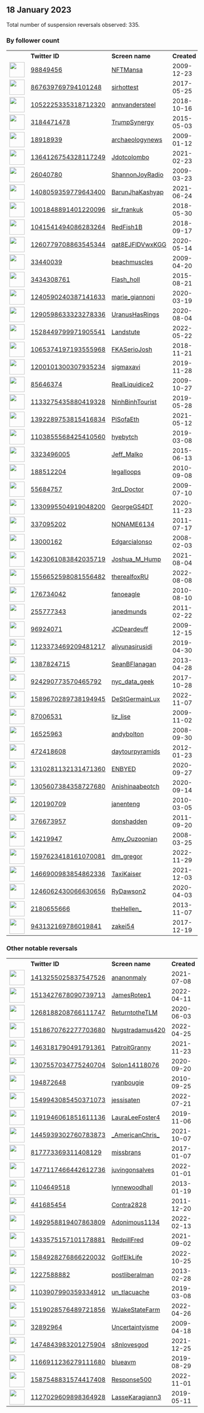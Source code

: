 
## 18 January 2023
Total number of suspension reversals observed: 335.

### By follower count
<table><tr><th></th><th align="left">Twitter ID</th><th align="left">Screen name</th>
<th align="left">Created</th><th align="left">Status</th><th align="left">Suspended</th><th align="left">Followers</th>
<tr><td><a href="https://pbs.twimg.com/profile_images/1606659650040041472/Gp4PCvtc_normal.jpg"><img src="https://pbs.twimg.com/profile_images/1606659650040041472/Gp4PCvtc_normal.jpg" width="40px" height="40px" align="center"/></a></td><td><a href="https://twitter.com/intent/user?user_id=98849456">98849456</a></td><td><a href="https://twitter.com/NFTMansa">NFTMansa</a></td><td>2009-12-23</td><td align="center">🔒</td><td>2023-01-13</td><td>108661</td></tr>
<tr><td><a href="https://pbs.twimg.com/profile_images/1621724574395305984/CLylZocU_normal.jpg"><img src="https://pbs.twimg.com/profile_images/1621724574395305984/CLylZocU_normal.jpg" width="40px" height="40px" align="center"/></a></td><td><a href="https://twitter.com/intent/user?user_id=867639769794101248">867639769794101248</a></td><td><a href="https://twitter.com/sirhottest">sirhottest</a></td><td>2017-05-25</td><td align="center"></td><td>2022-11-24</td><td>92899</td></tr>
<tr><td><a href="https://pbs.twimg.com/profile_images/1623504501947629571/eHq1v02g_normal.jpg"><img src="https://pbs.twimg.com/profile_images/1623504501947629571/eHq1v02g_normal.jpg" width="40px" height="40px" align="center"/></a></td><td><a href="https://twitter.com/intent/user?user_id=1052225335318712320">1052225335318712320</a></td><td><a href="https://twitter.com/annvandersteel">annvandersteel</a></td><td>2018-10-16</td><td align="center"></td><td></td><td>77814</td></tr>
<tr><td><a href="https://pbs.twimg.com/profile_images/1002235587808694274/osA1ld-Z_normal.jpg"><img src="https://pbs.twimg.com/profile_images/1002235587808694274/osA1ld-Z_normal.jpg" width="40px" height="40px" align="center"/></a></td><td><a href="https://twitter.com/intent/user?user_id=3184471478">3184471478</a></td><td><a href="https://twitter.com/TrumpSynergy">TrumpSynergy</a></td><td>2015-05-03</td><td align="center"></td><td></td><td>51070</td></tr>
<tr><td><a href="https://pbs.twimg.com/profile_images/70837918/P40112644e_1__normal.jpg"><img src="https://pbs.twimg.com/profile_images/70837918/P40112644e_1__normal.jpg" width="40px" height="40px" align="center"/></a></td><td><a href="https://twitter.com/intent/user?user_id=18918939">18918939</a></td><td><a href="https://twitter.com/archaeologynews">archaeologynews</a></td><td>2009-01-12</td><td align="center"></td><td>2023-01-13</td><td>31711</td></tr>
<tr><td><a href="https://pbs.twimg.com/profile_images/1628871714229850112/4hHelnQ2_normal.jpg"><img src="https://pbs.twimg.com/profile_images/1628871714229850112/4hHelnQ2_normal.jpg" width="40px" height="40px" align="center"/></a></td><td><a href="https://twitter.com/intent/user?user_id=1364126754328117249">1364126754328117249</a></td><td><a href="https://twitter.com/Jdotcolombo">Jdotcolombo</a></td><td>2021-02-23</td><td align="center"></td><td>2022-10-05</td><td>23998</td></tr>
<tr><td><a href="https://pbs.twimg.com/profile_images/1273069360953909248/C2kzuW93_normal.jpg"><img src="https://pbs.twimg.com/profile_images/1273069360953909248/C2kzuW93_normal.jpg" width="40px" height="40px" align="center"/></a></td><td><a href="https://twitter.com/intent/user?user_id=26040780">26040780</a></td><td><a href="https://twitter.com/ShannonJoyRadio">ShannonJoyRadio</a></td><td>2009-03-23</td><td align="center"></td><td>2022-03-11</td><td>20405</td></tr>
<tr><td><a href="https://pbs.twimg.com/profile_images/1626828128499924992/356cO6Iz_normal.jpg"><img src="https://pbs.twimg.com/profile_images/1626828128499924992/356cO6Iz_normal.jpg" width="40px" height="40px" align="center"/></a></td><td><a href="https://twitter.com/intent/user?user_id=1408059359779643400">1408059359779643400</a></td><td><a href="https://twitter.com/BarunJhaKashyap">BarunJhaKashyap</a></td><td>2021-06-24</td><td align="center"></td><td>2022-12-31</td><td>19120</td></tr>
<tr><td><a href="https://pbs.twimg.com/profile_images/1630297810510794752/0LvZ387L_normal.jpg"><img src="https://pbs.twimg.com/profile_images/1630297810510794752/0LvZ387L_normal.jpg" width="40px" height="40px" align="center"/></a></td><td><a href="https://twitter.com/intent/user?user_id=1001848891401220096">1001848891401220096</a></td><td><a href="https://twitter.com/sir_frankuk">sir_frankuk</a></td><td>2018-05-30</td><td align="center"></td><td>2022-07-04</td><td>16872</td></tr>
<tr><td><a href="https://pbs.twimg.com/profile_images/1617345848551038977/kpar0dQN_normal.jpg"><img src="https://pbs.twimg.com/profile_images/1617345848551038977/kpar0dQN_normal.jpg" width="40px" height="40px" align="center"/></a></td><td><a href="https://twitter.com/intent/user?user_id=1041541494086283264">1041541494086283264</a></td><td><a href="https://twitter.com/RedFish1B">RedFish1B</a></td><td>2018-09-17</td><td align="center"></td><td>2022-03-02</td><td>14537</td></tr>
<tr><td><a href="https://pbs.twimg.com/profile_images/1602149510783717376/a69SFp91_normal.jpg"><img src="https://pbs.twimg.com/profile_images/1602149510783717376/a69SFp91_normal.jpg" width="40px" height="40px" align="center"/></a></td><td><a href="https://twitter.com/intent/user?user_id=1260779708863545344">1260779708863545344</a></td><td><a href="https://twitter.com/qat8EJFlDVwxKGG">qat8EJFlDVwxKGG</a></td><td>2020-05-14</td><td align="center"></td><td>2023-01-12</td><td>12857</td></tr>
<tr><td><a href="https://pbs.twimg.com/profile_images/1430937893791485953/f3gSr59Q_normal.jpg"><img src="https://pbs.twimg.com/profile_images/1430937893791485953/f3gSr59Q_normal.jpg" width="40px" height="40px" align="center"/></a></td><td><a href="https://twitter.com/intent/user?user_id=33440039">33440039</a></td><td><a href="https://twitter.com/beachmuscles">beachmuscles</a></td><td>2009-04-20</td><td align="center"></td><td>2022-11-24</td><td>12790</td></tr>
<tr><td><a href="https://pbs.twimg.com/profile_images/1584084957521186817/zot3mVd6_normal.jpg"><img src="https://pbs.twimg.com/profile_images/1584084957521186817/zot3mVd6_normal.jpg" width="40px" height="40px" align="center"/></a></td><td><a href="https://twitter.com/intent/user?user_id=3434308761">3434308761</a></td><td><a href="https://twitter.com/Flash_holl">Flash_holl</a></td><td>2015-08-21</td><td align="center"></td><td>2022-11-02</td><td>10540</td></tr>
<tr><td><a href="https://pbs.twimg.com/profile_images/1609600085309931528/-6xbHJWJ_normal.jpg"><img src="https://pbs.twimg.com/profile_images/1609600085309931528/-6xbHJWJ_normal.jpg" width="40px" height="40px" align="center"/></a></td><td><a href="https://twitter.com/intent/user?user_id=1240590240387141633">1240590240387141633</a></td><td><a href="https://twitter.com/marie_giannoni">marie_giannoni</a></td><td>2020-03-19</td><td align="center"></td><td>2023-01-13</td><td>9485</td></tr>
<tr><td><a href="https://pbs.twimg.com/profile_images/1589712344040570881/e66SfpfX_normal.jpg"><img src="https://pbs.twimg.com/profile_images/1589712344040570881/e66SfpfX_normal.jpg" width="40px" height="40px" align="center"/></a></td><td><a href="https://twitter.com/intent/user?user_id=1290598633323278336">1290598633323278336</a></td><td><a href="https://twitter.com/UranusHasRings">UranusHasRings</a></td><td>2020-08-04</td><td align="center"></td><td>2022-12-25</td><td>8259</td></tr>
<tr><td><a href="https://pbs.twimg.com/profile_images/1625442570091352067/aOCGrlII_normal.jpg"><img src="https://pbs.twimg.com/profile_images/1625442570091352067/aOCGrlII_normal.jpg" width="40px" height="40px" align="center"/></a></td><td><a href="https://twitter.com/intent/user?user_id=1528449799971905541">1528449799971905541</a></td><td><a href="https://twitter.com/Landstute">Landstute</a></td><td>2022-05-22</td><td align="center"></td><td>2022-10-11</td><td>7353</td></tr>
<tr><td><a href="https://pbs.twimg.com/profile_images/1617445576831864832/m-vMUVFK_normal.jpg"><img src="https://pbs.twimg.com/profile_images/1617445576831864832/m-vMUVFK_normal.jpg" width="40px" height="40px" align="center"/></a></td><td><a href="https://twitter.com/intent/user?user_id=1065374197193555968">1065374197193555968</a></td><td><a href="https://twitter.com/FKASerioJosh">FKASerioJosh</a></td><td>2018-11-21</td><td align="center"></td><td>2022-09-15</td><td>6953</td></tr>
<tr><td><a href="https://pbs.twimg.com/profile_images/1607013957486739457/O8aZ2b9h_normal.jpg"><img src="https://pbs.twimg.com/profile_images/1607013957486739457/O8aZ2b9h_normal.jpg" width="40px" height="40px" align="center"/></a></td><td><a href="https://twitter.com/intent/user?user_id=1200101300307935234">1200101300307935234</a></td><td><a href="https://twitter.com/sigmaxavi">sigmaxavi</a></td><td>2019-11-28</td><td align="center">🔒</td><td>2023-01-12</td><td>5314</td></tr>
<tr><td><a href="https://pbs.twimg.com/profile_images/1247328865703399425/y5Fg9i2R_normal.jpg"><img src="https://pbs.twimg.com/profile_images/1247328865703399425/y5Fg9i2R_normal.jpg" width="40px" height="40px" align="center"/></a></td><td><a href="https://twitter.com/intent/user?user_id=85646374">85646374</a></td><td><a href="https://twitter.com/RealLiquidice2">RealLiquidice2</a></td><td>2009-10-27</td><td align="center"></td><td>2022-11-07</td><td>5170</td></tr>
<tr><td><a href="https://pbs.twimg.com/profile_images/1136333222537601024/PfwFWMmC_normal.jpg"><img src="https://pbs.twimg.com/profile_images/1136333222537601024/PfwFWMmC_normal.jpg" width="40px" height="40px" align="center"/></a></td><td><a href="https://twitter.com/intent/user?user_id=1133275435880419328">1133275435880419328</a></td><td><a href="https://twitter.com/NinhBinhTourist">NinhBinhTourist</a></td><td>2019-05-28</td><td align="center"></td><td>2023-01-03</td><td>5153</td></tr>
<tr><td><a href="https://pbs.twimg.com/profile_images/1506126428768808964/HmI7_Us8_normal.jpg"><img src="https://pbs.twimg.com/profile_images/1506126428768808964/HmI7_Us8_normal.jpg" width="40px" height="40px" align="center"/></a></td><td><a href="https://twitter.com/intent/user?user_id=1392289753815416834">1392289753815416834</a></td><td><a href="https://twitter.com/PiSofaEth">PiSofaEth</a></td><td>2021-05-12</td><td align="center"></td><td>2023-01-11</td><td>5140</td></tr>
<tr><td><a href="https://pbs.twimg.com/profile_images/1539720598619824128/VBYIR9IF_normal.jpg"><img src="https://pbs.twimg.com/profile_images/1539720598619824128/VBYIR9IF_normal.jpg" width="40px" height="40px" align="center"/></a></td><td><a href="https://twitter.com/intent/user?user_id=1103855568425410560">1103855568425410560</a></td><td><a href="https://twitter.com/hyebytch">hyebytch</a></td><td>2019-03-08</td><td align="center"></td><td>2023-01-13</td><td>5064</td></tr>
<tr><td><a href="https://pbs.twimg.com/profile_images/1601707665549402117/xzUmZ-nk_normal.jpg"><img src="https://pbs.twimg.com/profile_images/1601707665549402117/xzUmZ-nk_normal.jpg" width="40px" height="40px" align="center"/></a></td><td><a href="https://twitter.com/intent/user?user_id=3323496005">3323496005</a></td><td><a href="https://twitter.com/Jeff_Malko">Jeff_Malko</a></td><td>2015-06-13</td><td align="center"></td><td>2023-01-07</td><td>4366</td></tr>
<tr><td><a href="https://pbs.twimg.com/profile_images/1632177918360141826/7BfIVME__normal.jpg"><img src="https://pbs.twimg.com/profile_images/1632177918360141826/7BfIVME__normal.jpg" width="40px" height="40px" align="center"/></a></td><td><a href="https://twitter.com/intent/user?user_id=188512204">188512204</a></td><td><a href="https://twitter.com/legalloops">legalloops</a></td><td>2010-09-08</td><td align="center"></td><td>2023-01-13</td><td>4337</td></tr>
<tr><td><a href="https://pbs.twimg.com/profile_images/1348901286821978112/g5H9a2sV_normal.jpg"><img src="https://pbs.twimg.com/profile_images/1348901286821978112/g5H9a2sV_normal.jpg" width="40px" height="40px" align="center"/></a></td><td><a href="https://twitter.com/intent/user?user_id=55684757">55684757</a></td><td><a href="https://twitter.com/3rd_Doctor">3rd_Doctor</a></td><td>2009-07-10</td><td align="center"></td><td></td><td>4318</td></tr>
<tr><td><a href="https://pbs.twimg.com/profile_images/1331000800726949889/6_Ra0DNQ_normal.jpg"><img src="https://pbs.twimg.com/profile_images/1331000800726949889/6_Ra0DNQ_normal.jpg" width="40px" height="40px" align="center"/></a></td><td><a href="https://twitter.com/intent/user?user_id=1330995504919048200">1330995504919048200</a></td><td><a href="https://twitter.com/GeorgeGS4DT">GeorgeGS4DT</a></td><td>2020-11-23</td><td align="center"></td><td>2022-11-29</td><td>4253</td></tr>
<tr><td><a href="https://pbs.twimg.com/profile_images/1515252401380507648/eEgV_bUo_normal.jpg"><img src="https://pbs.twimg.com/profile_images/1515252401380507648/eEgV_bUo_normal.jpg" width="40px" height="40px" align="center"/></a></td><td><a href="https://twitter.com/intent/user?user_id=337095202">337095202</a></td><td><a href="https://twitter.com/NONAME6134">NONAME6134</a></td><td>2011-07-17</td><td align="center"></td><td>2023-01-12</td><td>3817</td></tr>
<tr><td><a href="https://pbs.twimg.com/profile_images/768126494631747586/eOhsJgHB_normal.jpg"><img src="https://pbs.twimg.com/profile_images/768126494631747586/eOhsJgHB_normal.jpg" width="40px" height="40px" align="center"/></a></td><td><a href="https://twitter.com/intent/user?user_id=13000162">13000162</a></td><td><a href="https://twitter.com/Edgarcialonso">Edgarcialonso</a></td><td>2008-02-03</td><td align="center"></td><td>2022-07-30</td><td>3415</td></tr>
<tr><td><a href="https://pbs.twimg.com/profile_images/1629655135059050496/rzk1JN_b_normal.jpg"><img src="https://pbs.twimg.com/profile_images/1629655135059050496/rzk1JN_b_normal.jpg" width="40px" height="40px" align="center"/></a></td><td><a href="https://twitter.com/intent/user?user_id=1423061083842035719">1423061083842035719</a></td><td><a href="https://twitter.com/Joshua_M_Hump">Joshua_M_Hump</a></td><td>2021-08-04</td><td align="center"></td><td>2022-09-22</td><td>3260</td></tr>
<tr><td><a href="https://pbs.twimg.com/profile_images/1624674538389704705/UTciT0vA_normal.jpg"><img src="https://pbs.twimg.com/profile_images/1624674538389704705/UTciT0vA_normal.jpg" width="40px" height="40px" align="center"/></a></td><td><a href="https://twitter.com/intent/user?user_id=1556652598081556482">1556652598081556482</a></td><td><a href="https://twitter.com/therealfoxRU">therealfoxRU</a></td><td>2022-08-08</td><td align="center">🔒</td><td>2022-11-22</td><td>3076</td></tr>
<tr><td><a href="https://pbs.twimg.com/profile_images/1630427352822939650/hAvHu42q_normal.jpg"><img src="https://pbs.twimg.com/profile_images/1630427352822939650/hAvHu42q_normal.jpg" width="40px" height="40px" align="center"/></a></td><td><a href="https://twitter.com/intent/user?user_id=176734042">176734042</a></td><td><a href="https://twitter.com/fanoeagle">fanoeagle</a></td><td>2010-08-10</td><td align="center"></td><td>2023-01-12</td><td>3062</td></tr>
<tr><td><a href="https://pbs.twimg.com/profile_images/1012051510623027200/CCruOfUM_normal.jpg"><img src="https://pbs.twimg.com/profile_images/1012051510623027200/CCruOfUM_normal.jpg" width="40px" height="40px" align="center"/></a></td><td><a href="https://twitter.com/intent/user?user_id=255777343">255777343</a></td><td><a href="https://twitter.com/janedmunds">janedmunds</a></td><td>2011-02-22</td><td align="center"></td><td>2023-01-12</td><td>2910</td></tr>
<tr><td><a href="https://pbs.twimg.com/profile_images/1416795381229400066/PqmPPVKw_normal.jpg"><img src="https://pbs.twimg.com/profile_images/1416795381229400066/PqmPPVKw_normal.jpg" width="40px" height="40px" align="center"/></a></td><td><a href="https://twitter.com/intent/user?user_id=96924071">96924071</a></td><td><a href="https://twitter.com/JCDeardeuff">JCDeardeuff</a></td><td>2009-12-15</td><td align="center"></td><td>2022-10-14</td><td>2869</td></tr>
<tr><td><a href="https://pbs.twimg.com/profile_images/1567960120335671304/9YksbcBS_normal.jpg"><img src="https://pbs.twimg.com/profile_images/1567960120335671304/9YksbcBS_normal.jpg" width="40px" height="40px" align="center"/></a></td><td><a href="https://twitter.com/intent/user?user_id=1123373469209481217">1123373469209481217</a></td><td><a href="https://twitter.com/aliyunasirusidi">aliyunasirusidi</a></td><td>2019-04-30</td><td align="center"></td><td>2023-01-10</td><td>2756</td></tr>
<tr><td><a href="https://pbs.twimg.com/profile_images/1459442801788207107/jIlgVVb7_normal.jpg"><img src="https://pbs.twimg.com/profile_images/1459442801788207107/jIlgVVb7_normal.jpg" width="40px" height="40px" align="center"/></a></td><td><a href="https://twitter.com/intent/user?user_id=1387824715">1387824715</a></td><td><a href="https://twitter.com/SeanBFlanagan">SeanBFlanagan</a></td><td>2013-04-28</td><td align="center"></td><td>2022-07-16</td><td>2752</td></tr>
<tr><td><a href="https://pbs.twimg.com/profile_images/1309207681836683267/WG8C7QqJ_normal.jpg"><img src="https://pbs.twimg.com/profile_images/1309207681836683267/WG8C7QqJ_normal.jpg" width="40px" height="40px" align="center"/></a></td><td><a href="https://twitter.com/intent/user?user_id=924290773570465792">924290773570465792</a></td><td><a href="https://twitter.com/nyc_data_geek">nyc_data_geek</a></td><td>2017-10-28</td><td align="center"></td><td>2022-08-03</td><td>2627</td></tr>
<tr><td><a href="https://pbs.twimg.com/profile_images/1596284580343980034/xehi5jhh_normal.jpg"><img src="https://pbs.twimg.com/profile_images/1596284580343980034/xehi5jhh_normal.jpg" width="40px" height="40px" align="center"/></a></td><td><a href="https://twitter.com/intent/user?user_id=1589670289738194945">1589670289738194945</a></td><td><a href="https://twitter.com/DeStGermainLux">DeStGermainLux</a></td><td>2022-11-07</td><td align="center"></td><td>2023-01-01</td><td>2501</td></tr>
<tr><td><a href="https://pbs.twimg.com/profile_images/1615175985292365824/jpVogO4k_normal.jpg"><img src="https://pbs.twimg.com/profile_images/1615175985292365824/jpVogO4k_normal.jpg" width="40px" height="40px" align="center"/></a></td><td><a href="https://twitter.com/intent/user?user_id=87006531">87006531</a></td><td><a href="https://twitter.com/liz_lise">liz_lise</a></td><td>2009-11-02</td><td align="center"></td><td>2022-08-11</td><td>2477</td></tr>
<tr><td><a href="https://pbs.twimg.com/profile_images/1618714886963437579/PWvm2_as_normal.jpg"><img src="https://pbs.twimg.com/profile_images/1618714886963437579/PWvm2_as_normal.jpg" width="40px" height="40px" align="center"/></a></td><td><a href="https://twitter.com/intent/user?user_id=16525963">16525963</a></td><td><a href="https://twitter.com/andybolton">andybolton</a></td><td>2008-09-30</td><td align="center"></td><td>2022-08-18</td><td>2339</td></tr>
<tr><td><a href="https://pbs.twimg.com/profile_images/966139562622930945/KEvY4zNo_normal.jpg"><img src="https://pbs.twimg.com/profile_images/966139562622930945/KEvY4zNo_normal.jpg" width="40px" height="40px" align="center"/></a></td><td><a href="https://twitter.com/intent/user?user_id=472418608">472418608</a></td><td><a href="https://twitter.com/daytourpyramids">daytourpyramids</a></td><td>2012-01-23</td><td align="center"></td><td>2023-01-09</td><td>2303</td></tr>
<tr><td><a href="https://pbs.twimg.com/profile_images/1609746552787968000/oNQr7yTV_normal.jpg"><img src="https://pbs.twimg.com/profile_images/1609746552787968000/oNQr7yTV_normal.jpg" width="40px" height="40px" align="center"/></a></td><td><a href="https://twitter.com/intent/user?user_id=1310281132131471360">1310281132131471360</a></td><td><a href="https://twitter.com/ENBYED">ENBYED</a></td><td>2020-09-27</td><td align="center"></td><td>2023-01-10</td><td>2202</td></tr>
<tr><td><a href="https://pbs.twimg.com/profile_images/1620008138593406977/f-IZkwss_normal.jpg"><img src="https://pbs.twimg.com/profile_images/1620008138593406977/f-IZkwss_normal.jpg" width="40px" height="40px" align="center"/></a></td><td><a href="https://twitter.com/intent/user?user_id=1305607384358727680">1305607384358727680</a></td><td><a href="https://twitter.com/Anishinaabeotch">Anishinaabeotch</a></td><td>2020-09-14</td><td align="center"></td><td>2023-01-13</td><td>2200</td></tr>
<tr><td><a href="https://pbs.twimg.com/profile_images/1011347896493531137/dM5XdtbB_normal.jpg"><img src="https://pbs.twimg.com/profile_images/1011347896493531137/dM5XdtbB_normal.jpg" width="40px" height="40px" align="center"/></a></td><td><a href="https://twitter.com/intent/user?user_id=120190709">120190709</a></td><td><a href="https://twitter.com/janenteng">janenteng</a></td><td>2010-03-05</td><td align="center"></td><td></td><td>2049</td></tr>
<tr><td><a href="https://pbs.twimg.com/profile_images/1599226137695043584/UiXks7VF_normal.jpg"><img src="https://pbs.twimg.com/profile_images/1599226137695043584/UiXks7VF_normal.jpg" width="40px" height="40px" align="center"/></a></td><td><a href="https://twitter.com/intent/user?user_id=376673957">376673957</a></td><td><a href="https://twitter.com/donshadden">donshadden</a></td><td>2011-09-20</td><td align="center"></td><td>2023-01-06</td><td>1961</td></tr>
<tr><td><a href="https://pbs.twimg.com/profile_images/1538002698926141441/SyZ-jGeE_normal.jpg"><img src="https://pbs.twimg.com/profile_images/1538002698926141441/SyZ-jGeE_normal.jpg" width="40px" height="40px" align="center"/></a></td><td><a href="https://twitter.com/intent/user?user_id=14219947">14219947</a></td><td><a href="https://twitter.com/Amy_Ouzoonian">Amy_Ouzoonian</a></td><td>2008-03-25</td><td align="center"></td><td>2023-01-10</td><td>1917</td></tr>
<tr><td><a href="https://pbs.twimg.com/profile_images/1597631916563468292/LqOQgvpU_normal.jpg"><img src="https://pbs.twimg.com/profile_images/1597631916563468292/LqOQgvpU_normal.jpg" width="40px" height="40px" align="center"/></a></td><td><a href="https://twitter.com/intent/user?user_id=1597623418161070081">1597623418161070081</a></td><td><a href="https://twitter.com/dm_gregor">dm_gregor</a></td><td>2022-11-29</td><td align="center"></td><td>2023-01-09</td><td>1647</td></tr>
<tr><td><a href="https://pbs.twimg.com/profile_images/1629199857880649729/0VpQKbx4_normal.jpg"><img src="https://pbs.twimg.com/profile_images/1629199857880649729/0VpQKbx4_normal.jpg" width="40px" height="40px" align="center"/></a></td><td><a href="https://twitter.com/intent/user?user_id=1466900983854862336">1466900983854862336</a></td><td><a href="https://twitter.com/TaxiKaiser">TaxiKaiser</a></td><td>2021-12-03</td><td align="center"></td><td>2022-12-29</td><td>1581</td></tr>
<tr><td><a href="https://pbs.twimg.com/profile_images/1615732693245001730/Q5e6QxY5_normal.jpg"><img src="https://pbs.twimg.com/profile_images/1615732693245001730/Q5e6QxY5_normal.jpg" width="40px" height="40px" align="center"/></a></td><td><a href="https://twitter.com/intent/user?user_id=1246062430066630656">1246062430066630656</a></td><td><a href="https://twitter.com/RyDawson2">RyDawson2</a></td><td>2020-04-03</td><td align="center"></td><td></td><td>1565</td></tr>
<tr><td><a href="https://pbs.twimg.com/profile_images/1324984122209673216/wfG2TyzB_normal.jpg"><img src="https://pbs.twimg.com/profile_images/1324984122209673216/wfG2TyzB_normal.jpg" width="40px" height="40px" align="center"/></a></td><td><a href="https://twitter.com/intent/user?user_id=2180655666">2180655666</a></td><td><a href="https://twitter.com/theHellen_">theHellen_</a></td><td>2013-11-07</td><td align="center"></td><td>2022-08-15</td><td>1555</td></tr>
<tr><td><a href="https://pbs.twimg.com/profile_images/1507764143151108098/Mf-BcbUb_normal.jpg"><img src="https://pbs.twimg.com/profile_images/1507764143151108098/Mf-BcbUb_normal.jpg" width="40px" height="40px" align="center"/></a></td><td><a href="https://twitter.com/intent/user?user_id=943132169786019841">943132169786019841</a></td><td><a href="https://twitter.com/zakei54">zakei54</a></td><td>2017-12-19</td><td align="center"></td><td>2022-12-29</td><td>1545</td></tr>
</table>

### Other notable reversals
<table><tr><th></th><th align="left">Twitter ID</th><th align="left">Screen name</th>
<th align="left">Created</th><th align="left">Status</th><th align="left">Suspended</th><th align="left">Followers</th>
<tr><td><a href="https://pbs.twimg.com/profile_images/1508481535929843712/nR6JzCTC_normal.jpg"><img src="https://pbs.twimg.com/profile_images/1508481535929843712/nR6JzCTC_normal.jpg" width="40px" height="40px" align="center"/></a></td><td><a href="https://twitter.com/intent/user?user_id=1413255025837547526">1413255025837547526</a></td><td><a href="https://twitter.com/ananonmaly">ananonmaly</a></td><td>2021-07-08</td><td align="center"></td><td>2022-10-21</td><td>345</td></tr>
<tr><td><a href="https://pbs.twimg.com/profile_images/1541607246722899972/QLWjrn4q_normal.jpg"><img src="https://pbs.twimg.com/profile_images/1541607246722899972/QLWjrn4q_normal.jpg" width="40px" height="40px" align="center"/></a></td><td><a href="https://twitter.com/intent/user?user_id=1513427678090739713">1513427678090739713</a></td><td><a href="https://twitter.com/JamesRotep1">JamesRotep1</a></td><td>2022-04-11</td><td align="center"></td><td>2022-10-14</td><td>4</td></tr>
<tr><td><a href="https://pbs.twimg.com/profile_images/1550964374558449664/s7o4y_Il_normal.jpg"><img src="https://pbs.twimg.com/profile_images/1550964374558449664/s7o4y_Il_normal.jpg" width="40px" height="40px" align="center"/></a></td><td><a href="https://twitter.com/intent/user?user_id=1268188208766111747">1268188208766111747</a></td><td><a href="https://twitter.com/ReturntotheTLM">ReturntotheTLM</a></td><td>2020-06-03</td><td align="center"></td><td>2022-12-29</td><td>339</td></tr>
<tr><td><a href="https://pbs.twimg.com/profile_images/1518670940678238208/cI5_YzI6_normal.jpg"><img src="https://pbs.twimg.com/profile_images/1518670940678238208/cI5_YzI6_normal.jpg" width="40px" height="40px" align="center"/></a></td><td><a href="https://twitter.com/intent/user?user_id=1518670762277703680">1518670762277703680</a></td><td><a href="https://twitter.com/Nugstradamus420">Nugstradamus420</a></td><td>2022-04-25</td><td align="center"></td><td>2023-01-11</td><td>8</td></tr>
<tr><td><a href="https://pbs.twimg.com/profile_images/1612547227053948928/mLOe2Xrp_normal.jpg"><img src="https://pbs.twimg.com/profile_images/1612547227053948928/mLOe2Xrp_normal.jpg" width="40px" height="40px" align="center"/></a></td><td><a href="https://twitter.com/intent/user?user_id=1463181790491791361">1463181790491791361</a></td><td><a href="https://twitter.com/PatroitGranny">PatroitGranny</a></td><td>2021-11-23</td><td align="center"></td><td>2023-01-11</td><td>589</td></tr>
<tr><td><a href="https://abs.twimg.com/sticky/default_profile_images/default_profile_normal.png"><img src="https://abs.twimg.com/sticky/default_profile_images/default_profile_normal.png" width="40px" height="40px" align="center"/></a></td><td><a href="https://twitter.com/intent/user?user_id=1307557034775240704">1307557034775240704</a></td><td><a href="https://twitter.com/Solon14118076">Solon14118076</a></td><td>2020-09-20</td><td align="center"></td><td>2023-01-12</td><td>45</td></tr>
<tr><td><a href="https://pbs.twimg.com/profile_images/1758000522/image_normal.jpg"><img src="https://pbs.twimg.com/profile_images/1758000522/image_normal.jpg" width="40px" height="40px" align="center"/></a></td><td><a href="https://twitter.com/intent/user?user_id=194872648">194872648</a></td><td><a href="https://twitter.com/ryanbougie">ryanbougie</a></td><td>2010-09-25</td><td align="center"></td><td>2023-01-10</td><td>678</td></tr>
<tr><td><a href="https://pbs.twimg.com/profile_images/1562115139255549952/fge8IwQV_normal.jpg"><img src="https://pbs.twimg.com/profile_images/1562115139255549952/fge8IwQV_normal.jpg" width="40px" height="40px" align="center"/></a></td><td><a href="https://twitter.com/intent/user?user_id=1549943085450371073">1549943085450371073</a></td><td><a href="https://twitter.com/jessisaten">jessisaten</a></td><td>2022-07-21</td><td align="center">🔒</td><td>2023-01-13</td><td>561</td></tr>
<tr><td><a href="https://pbs.twimg.com/profile_images/1306291758557540360/yjZ9KYHY_normal.jpg"><img src="https://pbs.twimg.com/profile_images/1306291758557540360/yjZ9KYHY_normal.jpg" width="40px" height="40px" align="center"/></a></td><td><a href="https://twitter.com/intent/user?user_id=1191946061851611136">1191946061851611136</a></td><td><a href="https://twitter.com/LauraLeeFoster4">LauraLeeFoster4</a></td><td>2019-11-06</td><td align="center"></td><td>2023-01-13</td><td>170</td></tr>
<tr><td><a href="https://pbs.twimg.com/profile_images/1577873672483676160/MixJ5rnl_normal.jpg"><img src="https://pbs.twimg.com/profile_images/1577873672483676160/MixJ5rnl_normal.jpg" width="40px" height="40px" align="center"/></a></td><td><a href="https://twitter.com/intent/user?user_id=1445939302760783873">1445939302760783873</a></td><td><a href="https://twitter.com/_AmericanChris_">_AmericanChris_</a></td><td>2021-10-07</td><td align="center"></td><td>2022-12-05</td><td>267</td></tr>
<tr><td><a href="https://pbs.twimg.com/profile_images/1601812870882213888/18OQyE7k_normal.jpg"><img src="https://pbs.twimg.com/profile_images/1601812870882213888/18OQyE7k_normal.jpg" width="40px" height="40px" align="center"/></a></td><td><a href="https://twitter.com/intent/user?user_id=817773369311408129">817773369311408129</a></td><td><a href="https://twitter.com/missbrans">missbrans</a></td><td>2017-01-07</td><td align="center"></td><td>2022-12-23</td><td>544</td></tr>
<tr><td><a href="https://pbs.twimg.com/profile_images/1630551541768916992/oLPF98sW_normal.jpg"><img src="https://pbs.twimg.com/profile_images/1630551541768916992/oLPF98sW_normal.jpg" width="40px" height="40px" align="center"/></a></td><td><a href="https://twitter.com/intent/user?user_id=1477117466442612736">1477117466442612736</a></td><td><a href="https://twitter.com/juvingonsalves">juvingonsalves</a></td><td>2022-01-01</td><td align="center"></td><td>2022-12-01</td><td>208</td></tr>
<tr><td><a href="https://abs.twimg.com/sticky/default_profile_images/default_profile_normal.png"><img src="https://abs.twimg.com/sticky/default_profile_images/default_profile_normal.png" width="40px" height="40px" align="center"/></a></td><td><a href="https://twitter.com/intent/user?user_id=1104649518">1104649518</a></td><td><a href="https://twitter.com/lynnewoodhall">lynnewoodhall</a></td><td>2013-01-19</td><td align="center"></td><td>2022-12-29</td><td>191</td></tr>
<tr><td><a href="https://pbs.twimg.com/profile_images/1271821725186043904/HeEZJ3Pi_normal.jpg"><img src="https://pbs.twimg.com/profile_images/1271821725186043904/HeEZJ3Pi_normal.jpg" width="40px" height="40px" align="center"/></a></td><td><a href="https://twitter.com/intent/user?user_id=441685454">441685454</a></td><td><a href="https://twitter.com/Contra2828">Contra2828</a></td><td>2011-12-20</td><td align="center"></td><td>2023-01-09</td><td>32</td></tr>
<tr><td><a href="https://pbs.twimg.com/profile_images/1633257504170819586/VDmfWWyS_normal.jpg"><img src="https://pbs.twimg.com/profile_images/1633257504170819586/VDmfWWyS_normal.jpg" width="40px" height="40px" align="center"/></a></td><td><a href="https://twitter.com/intent/user?user_id=1492958819407863809">1492958819407863809</a></td><td><a href="https://twitter.com/Adonimous1134">Adonimous1134</a></td><td>2022-02-13</td><td align="center"></td><td>2023-01-13</td><td>412</td></tr>
<tr><td><a href="https://pbs.twimg.com/profile_images/1618813968717418496/ncXQ2FR1_normal.jpg"><img src="https://pbs.twimg.com/profile_images/1618813968717418496/ncXQ2FR1_normal.jpg" width="40px" height="40px" align="center"/></a></td><td><a href="https://twitter.com/intent/user?user_id=1433575157101178881">1433575157101178881</a></td><td><a href="https://twitter.com/RedpillFred">RedpillFred</a></td><td>2021-09-02</td><td align="center"></td><td>2023-01-13</td><td>54</td></tr>
<tr><td><a href="https://pbs.twimg.com/profile_images/1617333071208124417/FBVGovvh_normal.jpg"><img src="https://pbs.twimg.com/profile_images/1617333071208124417/FBVGovvh_normal.jpg" width="40px" height="40px" align="center"/></a></td><td><a href="https://twitter.com/intent/user?user_id=1584928276866220032">1584928276866220032</a></td><td><a href="https://twitter.com/GolfElkLife">GolfElkLife</a></td><td>2022-10-25</td><td align="center"></td><td>2023-01-16</td><td>198</td></tr>
<tr><td><a href="https://pbs.twimg.com/profile_images/1523659248147832833/Eq6sg7m5_normal.jpg"><img src="https://pbs.twimg.com/profile_images/1523659248147832833/Eq6sg7m5_normal.jpg" width="40px" height="40px" align="center"/></a></td><td><a href="https://twitter.com/intent/user?user_id=1227588882">1227588882</a></td><td><a href="https://twitter.com/postliberalman">postliberalman</a></td><td>2013-02-28</td><td align="center"></td><td>2023-01-12</td><td>415</td></tr>
<tr><td><a href="https://pbs.twimg.com/profile_images/1503450781818802193/OSLo1c0o_normal.jpg"><img src="https://pbs.twimg.com/profile_images/1503450781818802193/OSLo1c0o_normal.jpg" width="40px" height="40px" align="center"/></a></td><td><a href="https://twitter.com/intent/user?user_id=1103907990359334912">1103907990359334912</a></td><td><a href="https://twitter.com/un_tlacuache">un_tlacuache</a></td><td>2019-03-08</td><td align="center"></td><td>2023-01-06</td><td>52</td></tr>
<tr><td><a href="https://pbs.twimg.com/profile_images/1519029868830380033/--P2iHLW_normal.jpg"><img src="https://pbs.twimg.com/profile_images/1519029868830380033/--P2iHLW_normal.jpg" width="40px" height="40px" align="center"/></a></td><td><a href="https://twitter.com/intent/user?user_id=1519028576489721856">1519028576489721856</a></td><td><a href="https://twitter.com/WJakeStateFarm">WJakeStateFarm</a></td><td>2022-04-26</td><td align="center"></td><td>2022-12-08</td><td>1397</td></tr>
<tr><td><a href="https://pbs.twimg.com/profile_images/1578138441182740480/ww0zwWXd_normal.jpg"><img src="https://pbs.twimg.com/profile_images/1578138441182740480/ww0zwWXd_normal.jpg" width="40px" height="40px" align="center"/></a></td><td><a href="https://twitter.com/intent/user?user_id=32892964">32892964</a></td><td><a href="https://twitter.com/Uncertaintyisme">Uncertaintyisme</a></td><td>2009-04-18</td><td align="center">🚫</td><td>2023-01-12</td><td>23</td></tr>
<tr><td><a href="https://pbs.twimg.com/profile_images/1509592099997421568/2nKw3z_P_normal.jpg"><img src="https://pbs.twimg.com/profile_images/1509592099997421568/2nKw3z_P_normal.jpg" width="40px" height="40px" align="center"/></a></td><td><a href="https://twitter.com/intent/user?user_id=1474843983201275904">1474843983201275904</a></td><td><a href="https://twitter.com/s8nlovesgod">s8nlovesgod</a></td><td>2021-12-25</td><td align="center"></td><td>2023-01-04</td><td>475</td></tr>
<tr><td><a href="https://abs.twimg.com/sticky/default_profile_images/default_profile_normal.png"><img src="https://abs.twimg.com/sticky/default_profile_images/default_profile_normal.png" width="40px" height="40px" align="center"/></a></td><td><a href="https://twitter.com/intent/user?user_id=1166911236279111680">1166911236279111680</a></td><td><a href="https://twitter.com/blueavm">blueavm</a></td><td>2019-08-29</td><td align="center"></td><td>2023-01-12</td><td>92</td></tr>
<tr><td><a href="https://pbs.twimg.com/profile_images/1610670125157584897/BVh9n2oy_normal.jpg"><img src="https://pbs.twimg.com/profile_images/1610670125157584897/BVh9n2oy_normal.jpg" width="40px" height="40px" align="center"/></a></td><td><a href="https://twitter.com/intent/user?user_id=1587548831574417408">1587548831574417408</a></td><td><a href="https://twitter.com/Response500">Response500</a></td><td>2022-11-01</td><td align="center"></td><td>2023-01-14</td><td>32</td></tr>
<tr><td><a href="https://pbs.twimg.com/profile_images/1127029882775642123/seXnfoNm_normal.jpg"><img src="https://pbs.twimg.com/profile_images/1127029882775642123/seXnfoNm_normal.jpg" width="40px" height="40px" align="center"/></a></td><td><a href="https://twitter.com/intent/user?user_id=1127029609898364928">1127029609898364928</a></td><td><a href="https://twitter.com/LasseKaragiann3">LasseKaragiann3</a></td><td>2019-05-11</td><td align="center"></td><td>2023-01-11</td><td>206</td></tr>
</table>
